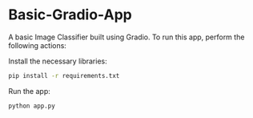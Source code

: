 # Basic-Gradio-App
A basic Image Classifier built using Gradio.
To run this app, perform the following actions:

Install the necessary libraries:
```bash
pip install -r requirements.txt
```
Run the app:
```bash
python app.py
```
